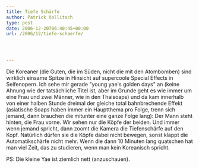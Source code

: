 ```yaml
---
title: Tiefe Schärfe
author: Patrick Kollitsch
type: post
date: 2006-12-20T06:40:45+00:00
url: /2006/12/tiefe-schaerfe/




---
```

Die Koreaner (die Guten, die im Süden, nicht die mit den Atombomben) sind wirklich einsame Spitze in Hinsicht auf supercoole Special Effects in Seifenopern. Ich sehe mir gerade "young yae's golden days" an (keine Ahnung wie der tatsächliche Titel ist, aber im Grunde geht es wie immer um eine Frau und zwei Männer, wie in den Thaisoaps) und da kam innerhalb von einer halben Stunde dreimal der gleiche total bahnbrechende Effekt (asiatische Soaps haben immer ein Hauptthema pro Folge, trenn sich jemand, dann brauchen die mitunter eine ganze Folge lang): Der Mann steht hinten, die Frau vorne. Wir sehen nur die Köpfe der beiden. Und immer wenn jemand spricht, dann zoomt die Kamera die Tiefenschärfe auf den Kopf. Natürlich dürfen sie die Köpfe dabei nicht bewegen, sonst klappt die Automatikschärfe nicht mehr. Wenn die dann 10 Minuten lang quatschen hat man viel Zeit, das zu studieren, wenn man kein Koreanisch spricht.

PS: Die kleine Yae ist ziemlich nett (anzuschauen).